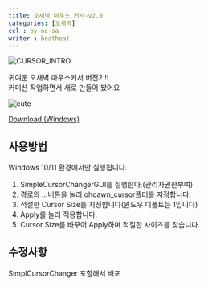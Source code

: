 ```yaml
---
title: 오새벽 마우스 커서-v2.0
categories: [오새벽]
ccl : by-nc-sa
writer : beatheat
---
```


![CURSOR_INTRO](https://cdn.discordapp.com/attachments/987651683687481394/1022864659663040594/Sample.gif)

귀여운 오새벽 마우스커서 버전2 !!   
커미션 작업하면서 새로 만들어 봤어요

![cute](https://cdn.discordapp.com/attachments/987651683687481394/1022866010820325406/test1.gif)

[Download (Windows)](https://cdn.discordapp.com/attachments/987652135107850315/1022865618195726438/oh_dawn_cursor_v2.zip)  



사용방법
---

Windows 10/11 환경에서만 실행됩니다.


1. SimpleCursorChangerGUI를 실행한다.(관리자권한부여)
2. 경로의 ...버튼을 눌러 ohdawn_cursor폴더를 지정합니다.
3. 적절한 Cursor Size를 지정합니다(윈도우 디폴트는 1입니다)
4. Apply를 눌러 적용합니다.
5. Cursor Size를 바꾸어 Apply하며 적절한 사이즈를 찾습니다.


수정사항
---
SimplCursorChanger 포함해서 배포